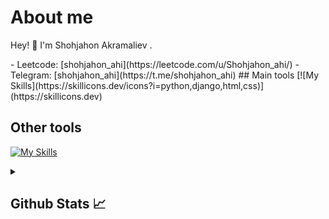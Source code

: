 # About me
<p>Hey! 👋 I'm Shohjahon Akramaliev .</p>
- Leetcode:                           [shohjahon_ahi](https://leetcode.com/u/Shohjahon_ahi/)
- Telegram:                           [shohjahon_ahi](https://t.me/shohjahon_ahi)
## Main tools
[![My Skills](https://skillicons.dev/icons?i=python,django,html,css)](https://skillicons.dev)

## Other tools
[![My Skills](https://skillicons.dev/icons?i=git,github,vscode,pycharm,postman)](https://skillicons.dev)

<details>
  <summary><b><h2>Github Stats 📈 <h2></b></summary>
  <a href="https://github.com/dlshodivc">
    <p align="left">
      <img src="https://github-profile-summary-cards.vercel.app/api/cards/profile-details?username=dlshodivc&theme=github_dark">
      <img align="left" src="https://github-profile-summary-cards.vercel.app/api/cards/stats?username=dlshodivc&theme=github_dark">
      <img align="left" src="https://github-profile-summary-cards.vercel.app/api/cards/productive-time?username=dlshodivc&theme=github_dark&utcOffset=5"><br>
    </p>
  </a> 
</details>
